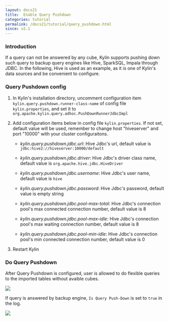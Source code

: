 ```yaml
---
layout: docs21
title:  Enable Query Pushdown
categories: tutorial
permalink: /docs21/tutorial/query_pushdown.html
since: v2.1
---
```


### Introduction

If a query can not be answered by any cube, Kylin supports pushing down such query to backup query engines like Hive, SparkSQL, Impala through JDBC. In the following, Hive is used as an example, as it is one of Kylin's data sources and be convenient to configure. 


### Query Pushdown config

1. In Kylin's installation directory, uncomment configuration item `kylin.query.pushdown.runner-class-name` of config file `kylin.properties`, and set it to `org.apache.kylin.query.adhoc.PushDownRunnerJdbcImpl`


2. Add configuration items below in config file `kylin.properties`. If not set, default value will be used, remember to change host "hiveserver" and port "10000" with your cluster configuraitons.

   - *kylin.query.pushdown.jdbc.url*: Hive Jdbc's url, default value is `jdbc:hive2://hiveserver:10000/default`

   - *kylin.query.pushdown.jdbc.driver*: Hive Jdbc's driver class name, default value is `org.apache.hive.jdbc.HiveDriver`

   - *kylin.query.pushdown.jdbc.username*: Hive Jdbc's user name, default value is `hive`

   - *kylin.query.pushdown.jdbc.password*: Hive Jdbc's password, default value is empty string

   - *kylin.query.pushdown.jdbc.pool-max-total*: Hive Jdbc's connection pool's max connected connection number, default value is 8

   - *kylin.query.pushdown.jdbc.pool-max-idle*: Hive Jdbc's connection pool's max waiting connection number, default value is 8

   - *kylin.query.pushdown.jdbc.pool-min-idle*: Hive Jdbc's connection pool's min connected connection number, default value is 0


3. Restart Kylin

### Do Query Pushdown

After Query Pushdown is configured, user is allowed to do flexible queries to the imported tables without avaible cubes.

   ![](/images/tutorial/2.1/push_down/push_down_1.png)

If query is answered by backup engine, `Is Query Push-Down` is set to `true` in the log.

   ![](/images/tutorial/2.1/push_down/push_down_2.png)
# 